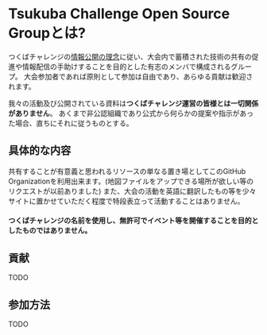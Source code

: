 # Tsukuba Challenge Open Source Groupとは?

つくばチャレンジの[情報公開の理念](http://www.tsukubachallenge.jp/tc2015/disclosure)に従い、大会内で蓄積された技術の共有の促進や情報配信の手助けすることを目的とした有志のメンバで構成されるグループ。 大会参加者であれば原則として参加は自由であり、あらゆる貢献は歓迎されます。

我々の活動及び公開されている資料は**つくばチャレンジ運営の皆様とは一切関係がありません**。 あくまで非公認組織であり公式から何らかの提案や指示があった場合、直ちにそれに従うものとする。

## 具体的な内容

共有することが有意義と思われるリソースの単なる置き場としてこのGitHub Organizationを利用出来ます。(地図ファイルをアップできる場所が欲しい等のリクエストが以前ありました) また、大会の活動を英語に翻訳したもの等を少々サイトに置かせていただく程度で特段表立って活動することはありません。

#### つくばチャレンジの名前を使用し、無許可でイベント等を開催することを目的としたものではありません。

## 貢献

TODO

## 参加方法

TODO
